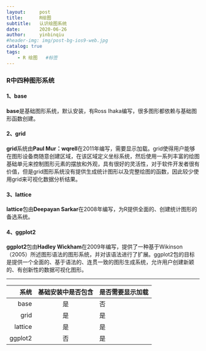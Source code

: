 ```yaml
---
layout:     post
title:      R绘图
subtitle:   认识绘图系统
date:       2020-06-26
author:     yinbinqiu
#header-img: img/post-bg-ios9-web.jpg
catalog: true
tags:
    - R 绘图   #标签
---
```


### R中四种图形系统

#### 1、base
**base**是基础图形系统，默认安装，有Ross Ihaka编写，很多图形都依赖与基础图形函数创建。

#### 2、grid
**grid**系统由**Paul Mur：wqrell**在2011年编写，需要显示加载。grid使得用户能够在图形设备商随意创建区域，在该区域定义坐标系统，然后使用一系列丰富的绘图基础单元来控制图形元素的摆放和外观，具有很好的灵活性，对于软件开发者很有价值，但是grid图形系统没有提供生成统计图形以及完整绘图的函数，因此较少使用grid来可视化数据分析结果。

#### 3、lattice
**lattice**包由**Deepayan Sarkar**在2008年编写，为R提供全面的、创建统计图形的备选系统。

#### 4、ggplot2
**ggplot2**包由**Hadley Wickham**在2009年编写，提供了一种基于Wikinson（2005）所述图形语法的图形系统，并对该语法进行了扩展。ggplot2包的目标是提供一个全面的、基于语法的、连贯一致的图形生成系统，允许用户创建新颖的、有创新性的数据可视化图形。

---

|系统|基础安装中是否包含|是否需要显示加载|
-:|:-:|:-
|base|是|否|
|grid|是|是|
|lattice|是|是|
|ggplot2|否|是|



